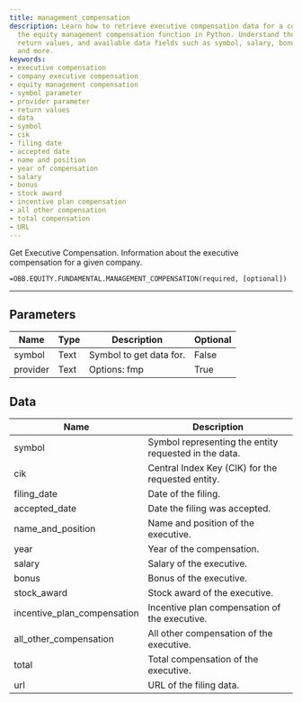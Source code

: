 ```yaml
---
title: management_compensation
description: Learn how to retrieve executive compensation data for a company using
  the equity management compensation function in Python. Understand the parameters,
  return values, and available data fields such as symbol, salary, bonus, stock award,
  and more.
keywords: 
- executive compensation
- company executive compensation
- equity management compensation
- symbol parameter
- provider parameter
- return values
- data
- symbol
- cik
- filing date
- accepted date
- name and position
- year of compensation
- salary
- bonus
- stock award
- incentive plan compensation
- all other compensation
- total compensation
- URL
---
```


<!-- markdownlint-disable MD041 -->

Get Executive Compensation. Information about the executive compensation for a given company.

```excel wordwrap
=OBB.EQUITY.FUNDAMENTAL.MANAGEMENT_COMPENSATION(required, [optional])
```

---

## Parameters

| Name | Type | Description | Optional |
| ---- | ---- | ----------- | -------- |
| symbol | Text | Symbol to get data for. | False |
| provider | Text | Options: fmp | True |

## Data

| Name | Description |
| ---- | ----------- |
| symbol | Symbol representing the entity requested in the data.  |
| cik | Central Index Key (CIK) for the requested entity.  |
| filing_date | Date of the filing.  |
| accepted_date | Date the filing was accepted.  |
| name_and_position | Name and position of the executive.  |
| year | Year of the compensation.  |
| salary | Salary of the executive.  |
| bonus | Bonus of the executive.  |
| stock_award | Stock award of the executive.  |
| incentive_plan_compensation | Incentive plan compensation of the executive.  |
| all_other_compensation | All other compensation of the executive.  |
| total | Total compensation of the executive.  |
| url | URL of the filing data.  |
